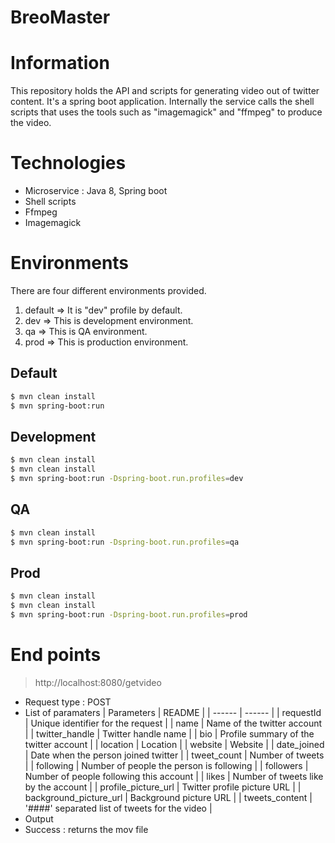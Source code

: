 # BreoMaster

# Information
This repository holds the API and scripts for generating video out of twitter content.
It's a spring boot application. Internally the service calls the shell scripts that 
uses the tools such as "imagemagick" and "ffmpeg" to produce the video.

# Technologies
- Microservice : Java 8, Spring boot
- Shell scripts
- Ffmpeg
- Imagemagick

# Environments
There are four different environments provided. 
1. default => It is "dev" profile by default.
2. dev => This is development environment.
3. qa => This is QA environment.
4. prod => This is production environment.

## Default
```sh
$ mvn clean install
$ mvn spring-boot:run
```

## Development
```sh
$ mvn clean install
$ mvn clean install
$ mvn spring-boot:run -Dspring-boot.run.profiles=dev
```

## QA
```sh
$ mvn clean install
$ mvn spring-boot:run -Dspring-boot.run.profiles=qa
```

## Prod
```sh
$ mvn clean install
$ mvn clean install
$ mvn spring-boot:run -Dspring-boot.run.profiles=prod
```

# End points
> http://localhost:8080/getvideo
- Request type :  POST
- List of paramaters
| Parameters | README |
| ------ | ------ |
| requestId | Unique identifier for the request |
| name | Name of the twitter account |
| twitter_handle | Twitter handle name |
| bio | Profile summary of the twitter account |
| location | Location |
| website | Website |
| date_joined | Date when the person joined twitter |
| tweet_count | Number of tweets |
| following | Number of people the person is following |
| followers | Number of people following this account |
| likes | Number of tweets like by the account |
| profile_picture_url | Twitter profile picture URL |
| background_picture_url | Background picture URL |
| tweets_content | '####' separated list of tweets for the video |
- Output
- Success : returns the mov file 
